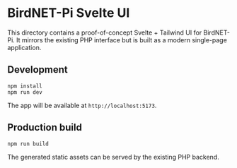 # BirdNET-Pi Svelte UI

This directory contains a proof-of-concept Svelte + Tailwind UI for BirdNET-Pi. It mirrors the
existing PHP interface but is built as a modern single-page application.

## Development

```
npm install
npm run dev
```

The app will be available at `http://localhost:5173`.

## Production build

```
npm run build
```

The generated static assets can be served by the existing PHP backend.
